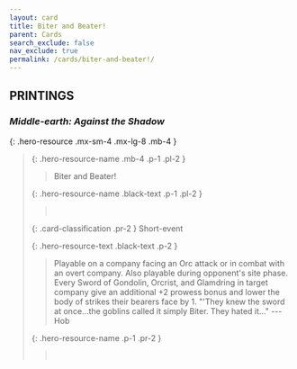 ```yaml
---
layout: card
title: Biter and Beater!
parent: Cards
search_exclude: false
nav_exclude: true
permalink: /cards/biter-and-beater!/
---
```


## PRINTINGS


### _Middle-earth: Against the Shadow_

{: .hero-resource .mx-sm-4 .mx-lg-8 .mb-4 }
> {: .hero-resource-name .mb-4 .p-1 .pl-2 }
> > <div class="card-mp"></div>
> > <div class="card-name">Biter and Beater!</div>
>
> {: .hero-resource-name .black-text .p-1 .pl-2 }
> > &nbsp;
>
> {: .card-classification .pr-2 }
> Short-event
>
> {: .hero-resource-text .black-text .p-2 }
> > Playable on a company facing an Orc attack or in combat with an overt company. Also playable during opponent's site phase. Every Sword of Gondolin, Orcrist, and Glamdring in target company give an additional +2 prowess bonus and lower the body of strikes their bearers face by 1.  "'They knew the sword at once...the goblins called it simply Biter. They hated it..." ---Hob 
> 
> {: .hero-resource-name .p-1 .pr-2 }
> > <div class="card-shield"></div>
> > <div class="card-corruption">&nbsp;</div>
